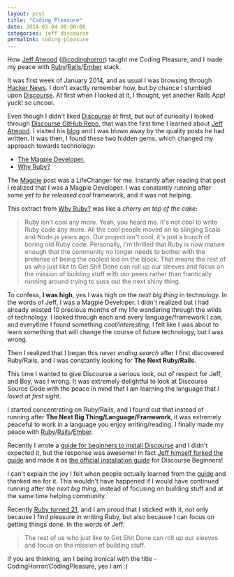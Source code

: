 ```yaml
---
layout: post
title: "Coding Pleasure"
date: 2014-03-04 08:00:00
categories: jeff discourse
permalink: coding-pleasure
---
```


How [Jeff Atwood](http://en.wikipedia.org/wiki/Jeff_Atwood) ([@codinghorror](https://twitter.com/codinghorror)) taught me Coding Pleasure, and I made my peace with [Ruby](https://www.ruby-lang.org/en/)/[Rails](http://rubyonrails.org/)/[Ember](http://emberjs.com/) stack.

It was first week of January 2014, and as usual I was browsing through [Hacker News](https://news.ycombinator.com/). I don't exactly remember how, but by chance I stumbled upon [Discourse](http://www.discourse.org/). At first when I looked at it, I thought, yet another Rails App! yuck! so uncool.

Even though I didn't liked [Discourse](http://www.discourse.org/) at first, but out of curiosity I looked through [Discourse GitHub Repo](https://github.com/discourse/), that was the first time I learned about [Jeff Atwood](http://en.wikipedia.org/wiki/Jeff_Atwood). I visited his [blog](blog.codinghorror.com) and I was blown away by the quality posts he had written. It was then, I found these two hidden gems, which changed my approach towards technology:

* [The Magpie Developer.](http://www.codinghorror.com/blog/2008/01/the-magpie-developer.html)
* [Why Ruby?](http://blog.codinghorror.com/why-ruby/)

The [Magpie](http://www.codinghorror.com/blog/2008/01/the-magpie-developer.html) post was a LifeChanger for me. Instantly after reading that post I realized that I was a Magpie Developer. I was constantly running after some *yet to be released cool* framework, and it was not helping.

This extract from [Why Ruby?](http://blog.codinghorror.com/why-ruby/) was like a *cherry on top of the cake*:

> Ruby isn't cool any more. Yeah, you heard me. It's not cool to write Ruby code any more. All the cool people moved on to slinging Scala and Node.js years ago. Our project isn't cool, it's just a bunch of boring old Ruby code. Personally, I'm thrilled that Ruby is now mature enough that the community no longer needs to bother with the pretense of being the coolest kid on the block. That means the rest of us who just like to Get Shit Done can roll up our sleeves and focus on the mission of building stuff with our peers rather than frantically running around trying to suss out the next shiny thing.

To confess, **I was high**, yes I was high on the *next big thing* in technology. In the words of Jeff, I was a Magpie Developer. I didn't realized but I had already wasted 10 precious months of my life wandering through the wilds of technology. I looked through each and every language/framework I can, and everytime I found something *cool/interesting*, I felt like I was about to learn something that will change the course of future technology, but I was wrong.

Then I realized that I began this *never ending search* after I first discovered Ruby/Rails, and I was constantly looking for **The Next Ruby/Rails**.

This time I wanted to give Discourse a serious look, out of respect for Jeff, and Boy, was I wrong. It was extremely delightful to look at Discourse Source Code with the peace in mind that I am learning the language that *I loved at first sight*.

I started concentrating on Ruby/Rails, and I found out that instead of running after **The Next Big Thing/Language/Framework**, it was extremely peaceful to work in a language you enjoy writing/reading. I finally made my peace with [Ruby](https://www.ruby-lang.org/en/)/[Rails](http://rubyonrails.org/)/[Ember](http://emberjs.com/).

Recently I wrote a [guide for beginners to install Discourse](https://meta.discourse.org/t/beginners-guide-to-deploy-discourse-on-digital-ocean-using-docker/12156) and I didn't expected it, but the response was awesome! In fact [Jeff himself forked the guide](https://github.com/techAPJ/discourse-docker-guide/network/members) and made it as [the official installation guide](https://github.com/discourse/discourse/blob/master/docs/INSTALL-digital-ocean.md) for Discourse Beginners!

I can't explain the joy I felt when people actually learned from the [guide](https://meta.discourse.org/t/beginners-guide-to-deploy-discourse-on-digital-ocean-using-docker/12156) and thanked me for it. This wouldn't have happened if I would have continued running after *the next big thing*, instead of focusing on building stuff and at the same time helping community.

Recently [Ruby turned 21](https://www.ruby-lang.org/en/news/2014/02/24/ruby-2-1-1-is-released/), and I am proud that I sticked with it, not only because I find pleasure in writing Ruby, but also because I can focus on getting things done. In the words of Jeff:

> The rest of us who just like to Get Shit Done can roll up our sleeves and focus on the mission of building stuff.

If you are thinking, am I being ironical with the title - CodingHorror/CodingPleasure, yes I am :)
